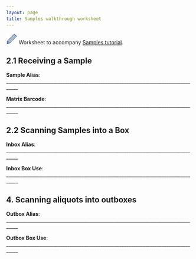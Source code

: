 ```yaml
---
layout: page
title: Samples walkthrough worksheet
---
```


<img src="pics/blue_pencil.png"> Worksheet to accompany [Samples tutorial](tutorial-plain-samples).

## 2.1 Receiving a Sample

**Sample Alias**: ___________________________________________________________________________________

**Matrix Barcode**: ___________________________________________________________________________________


## 2.2 Scanning Samples into a Box

**Inbox Alias**: ___________________________________________________________________________________

**Inbox Box Use**: ___________________________________________________________________________________


## 4. Scanning aliquots into outboxes

**Outbox Alias**: ___________________________________________________________________________________

**Outbox Box Use**: ___________________________________________________________________________________
